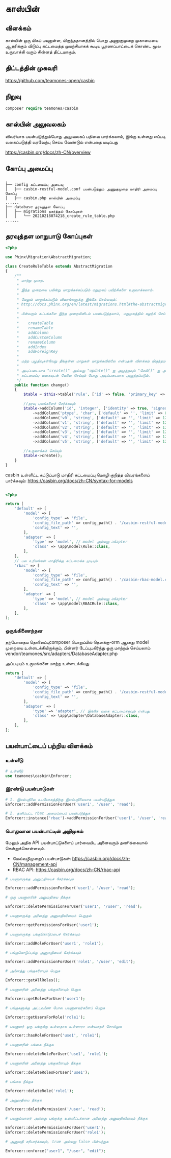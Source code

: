 # காஸ்பின்

## விளக்கம்

காஸ்பின் ஒரு மிகப் பயனுள்ள, மிகுந்ததானத்தில் பொது அணுகுமுறை முகாமையை ஆதரிக்கும் விடுப்பு கட்டமைத்த முயற்சியாகக் கூடிய பூரணப்பாட்டைக் கொண்ட மூல உருவாக்கி வரும் சின்னத் திட்டமாகும்.
  
## திட்டத்தின் முகவரி

https://github.com/teamones-open/casbin

## நிறுவு

  ```php
  composer require teamones/casbin
  ```

## காஸ்பின் அலுவலகம்

விவரியாக பயன்படுத்தும்போது அலுவலகப் பதிவை பார்க்கலாம், இங்கு உள்ளது எப்படி வகைப்படுத்தி வரவேற்பு செய்ய வேண்டும் என்பதை மடிப்பது

https://casbin.org/docs/zh-CN/overview

## கோப்பு அமைப்பு

``` 
. 
├── config கட்டமைப்பு அடைவு
│   ├── casbin-restful-model.conf பயன்படுத்தும் அணுகுமுறை மாதிரி அமைப்பு கோப்பு
│   ├── casbin.php காஸ்பின் அமைப்பு
...... 
├── database தரவுத்தள கோப்பு
│   ├── migrations நகர்த்தல் கோப்புகள்
│   │   └── 20210218074218_create_rule_table.php
...... 
```
## தரவுத்தள மாறுபாடு கோப்புகள்

```php
<?php

use Phinx\Migration\AbstractMigration;

class CreateRuleTable extends AbstractMigration
{
    /**
     * மாற்று முறை.
     *
     * இந்த முறையை பயின்று மாறுக்கக்கப்படும் மறுமுகப் பயிற்சிகளை உருவாக்கலாம்.
     *
     * மேலும் மாறுக்கப்படும் விவரங்களுக்கு இங்கே செல்லவும்:
     * http://docs.phinx.org/en/latest/migrations.html#the-abstractmigration-class
     *
     * பின்வரும் கட்டங்களை இந்த முறையினிடம் பயன்படுத்தலாம், மறுமுகத்தில் சுழற்சி செய்யும்பொருட்டு:
     *
     *    createTable
     *    renameTable
     *    addColumn
     *    addCustomColumn
     *    renameColumn
     *    addIndex
     *    addForeignKey
     *
     * மற்ற புழுதிவுகள்வேறு தீங்குள்ள மாறுகள் மாறுக்கவில்லை என்பதன் விளக்கம் மிகுந்தமாகும் போது பிழையாக செல்வது.
     *
     * அடிப்படையாக "create()" அல்லது "update()" ஐ அழுத்தவும் "சேமி()" ஐ அழுத்தவாம்
     * கட்டமைப்பு வகையுடன் வேலை செய்யும் போது அடிப்படையாக அழுத்தப்படும்.
     */
    public function change()
    {
        $table = $this->table('rule', ['id' => false, 'primary_key' => ['id'], 'engine' => 'InnoDB', 'collation' => 'utf8mb4_general_ci', 'comment' => 'விதி அட்டவணை']);

        //தரவு புலங்களைச் சேர்க்கவும்
        $table->addColumn('id', 'integer', ['identity' => true, 'signed' => false, 'limit' => 11, 'comment' => 'முதன்மை பொருள் ஐடி'])
            ->addColumn('ptype', 'char', ['default' => '', 'limit' => 8, 'comment' => 'விதி வகை'])
            ->addColumn('v0', 'string', ['default' => '', 'limit' => 128])
            ->addColumn('v1', 'string', ['default' => '', 'limit' => 128])
            ->addColumn('v2', 'string', ['default' => '', 'limit' => 128])
            ->addColumn('v3', 'string', ['default' => '', 'limit' => 128])
            ->addColumn('v4', 'string', ['default' => '', 'limit' => 128])
            ->addColumn('v5', 'string', ['default' => '', 'limit' => 128]);

        //உருவாக்கம் செய்யும்
        $table->create();
    }
}

```
casbin உள்ளிட்ட கட்டுப்பாடு மாதிரி கட்டமைப்பு மொழி குறித்த விவரங்களைப் பார்க்கவும்: https://casbin.org/docs/zh-CN/syntax-for-models

```php

<?php

return [
    'default' => [
        'model' => [
            'config_type' => 'file',
            'config_file_path' => config_path() . '/casbin-restful-model.conf', // அனுமதி விதிகள் மாதிரி கட்டமைப்பு கோப்பு
            'config_text' => '',
        ],
        'adapter' => [
            'type' => 'model', // model அல்லது adapter
            'class' => \app\model\Rule::class,
        ],
    ],
    // பல உரிமங்கள் மாதிரிக்கு கட்டமைக்க முடியும்
    'rbac' => [
        'model' => [
            'config_type' => 'file',
            'config_file_path' => config_path() . '/casbin-rbac-model.conf', // அனுமதி விதிகள் மாதிரி கட்டமைப்பு கோப்பு
            'config_text' => '',
        ],
        'adapter' => [
            'type' => 'model', // model அல்லது adapter
            'class' => \app\model\RBACRule::class,
        ],
    ],
];
```

### ஒருங்கிணைந்தன

தற்போதைய தொலைப்புcomposer பொறுப்பில் தௌக்கு-orm ஆனது model முறையை உள்ளடக்கியிருக்கும், பின்னர் டேப்புபகிர்ந்து ஒரு மாற்றம் செய்யலாம் vendor/teamones/src/adapters/DatabaseAdapter.php

அப்படியும் உருமங்களை மாற்ற உள்ளடக்கியது

```php
return [
    'default' => [
        'model' => [
            'config_type' => 'file',
            'config_file_path' => config_path() . '/casbin-restful-model.conf', // அனுமதி விதிகள் மாதிரி கட்டமைப்பு கோப்பு
            'config_text' => '',
        ],
        'adapter' => [
            'type' => 'adapter', // இங்கே வகை கட்டமைக்கவும் என்பது
            'class' => \app\adapter\DatabaseAdapter::class,
        ],
    ],
];
```
## பயன்பாட்டைப் பற்றிய விளக்கம்

### உள்ளீடு

```php
# உள்ளீடு
use teamones\casbin\Enforcer;
```

### இரண்டு பயன்பாடுகள்

```php
# 1. இயல்புநிலை உபயோகத்திற்கு இயல்புநிலையாக பயன்படுத்துக
Enforcer::addPermissionForUser('user1', '/user', 'read');

# 2. தனிப்பட்ட rbac அமைப்பைப் பயன்படுத்துக
Enforcer::instance('rbac')->addPermissionForUser('user1', '/user', 'read');
```

### பொதுவான பயன்பாட்டின் அறிமுகம்

மேலும் அதிக API பயன்பாட்டுகளைப் பார்வையிட அனைவரும் தணிக்கையால் சென்றுக்கொள்ளவும்.

- மேல்வழிமுறைப் பயன்பாடுகள்: https://casbin.org/docs/zh-CN/management-api
- RBAC API: https://casbin.org/docs/zh-CN/rbac-api

```php
# பயனாளருக்கு அனுமதியைச் சேர்க்கவும்

Enforcer::addPermissionForUser('user1', '/user', 'read');

# ஒரு பயனாளரின் அனுமதியை நீக்குக

Enforcer::deletePermissionForUser('user1', '/user', 'read');

# பயனாளருக்கு அனைத்து அனுமதிகளையும் பெறுதல்

Enforcer::getPermissionsForUser('user1'); 

# பயனாளருக்கு பங்குகொடுப்பைச் சேர்க்கவும்

Enforcer::addRoleForUser('user1', 'role1');

# பங்குகொடுப்புக்கு அனுமதியைச் சேர்க்கவும்

Enforcer::addPermissionForUser('role1', '/user', 'edit');

# அனைத்து பங்குகளையும் பெறுக

Enforcer::getAllRoles();

# பயனாளரின் அனைத்து பங்குகளையும் பெறுக

Enforcer::getRolesForUser('user1');

# பங்குகளுக்கு அட்டவணை போல பயனானவர்களைப் பெறுக

Enforcer::getUsersForRole('role1');

# பயனாளர் ஒரு பங்குக்கு உள்ளதாக உள்ளாரா என்பதைச் சொல்லுக

Enforcer::hasRoleForUser('use1', 'role1');

# பயனாளரின் பங்கை நீக்குக

Enforcer::deleteRoleForUser('use1', 'role1');

# பயனாளரின் அனைத்து பங்குகளையும் நீக்குக

Enforcer::deleteRolesForUser('use1');

# பங்கை நீக்குக

Enforcer::deleteRole('role1');

# அனுமதியை நீக்குக

Enforcer::deletePermission('/user', 'read');

# பயனாய்வாளர் அல்லது பங்குக்கு உள்ளீட்டக்கான அனைத்து அனுமதிகளையும் நீக்குக

Enforcer::deletePermissionsForUser('user1');
Enforcer::deletePermissionsForUser('role1');

# அனுமதி சரிபார்க்கவும், true அல்லது false பின்பற்றுக

Enforcer::enforce("user1", "/user", "edit");
```
